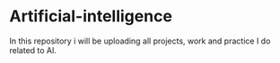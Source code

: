 # Artificial-intelligence
In this repository i will be uploading all projects, work and practice I do related to AI.

